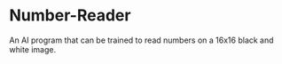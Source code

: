 # Number-Reader
An AI program that can be trained to read numbers on a 16x16 black and white image.
